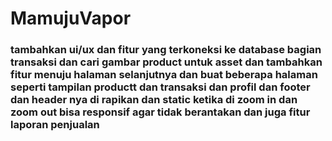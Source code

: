 # MamujuVapor
### tambahkan ui/ux dan fitur yang terkoneksi ke database bagian transaksi dan cari gambar product untuk asset dan tambahkan fitur menuju halaman selanjutnya dan buat beberapa halaman seperti tampilan productt dan transaksi dan profil dan footer dan header nya di rapikan dan static ketika di zoom in dan zoom out bisa responsif agar tidak berantakan dan juga fitur laporan penjualan
